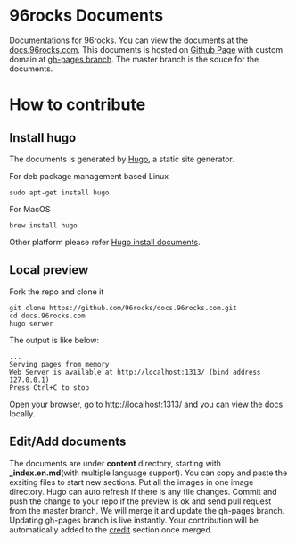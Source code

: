 # 96rocks Documents

Documentations for 96rocks. You can view the documents at the [docs.96rocks.com](http://docs.96rocks.com/). This documents is hosted on [Github Page](https://pages.github.com/) with custom domain at [gh-pages branch](https://github.com/96rocks/docs.96rocks.com/tree/gh-pages). The master branch is the souce for the documents.

# How to contribute

## Install hugo

The documents is generated by [Hugo](https://gohugo.io), a static site generator.

For deb package management based Linux

    sudo apt-get install hugo

For MacOS

    brew install hugo

Other platform please refer [Hugo install documents](https://gohugo.io/getting-started/installing).

## Local preview
Fork the repo and clone it

    git clone https://github.com/96rocks/docs.96rocks.com.git
    cd docs.96rocks.com
    hugo server

The output is like below:

    ...
    Serving pages from memory
    Web Server is available at http://localhost:1313/ (bind address 127.0.0.1)
    Press Ctrl+C to stop

Open your browser, go to http://localhost:1313/ and you can view the docs locally.

## Edit/Add documents

The documents are under **content** directory, starting with **_index.en.md**(with multiple language support). You can copy and paste the exsiting files to start new sections. Put all the images in one image directory. Hugo can auto refresh if there is any file changes. Commit and push the change to your repo if the preview is ok and send pull request from the master branch. We will merge it and update the gh-pages branch. Updating gh-pages branch is live instantly. Your contribution will be automatically added to the [credit](https://docs.96rocks.com/credits/) section once merged.
